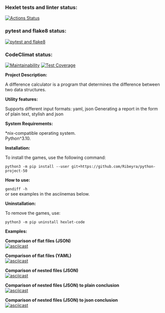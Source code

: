 ### Hexlet tests and linter status:
[![Actions Status](https://github.com/Ribeyra/python-project-50/actions/workflows/hexlet-check.yml/badge.svg)](https://github.com/Ribeyra/python-project-50/actions)

### pytest and flake8 status:
[![pytest and flake8](https://github.com/Ribeyra/python-project-50/actions/workflows/run-pytest-and-flake8.yml/badge.svg)](https://github.com/Ribeyra/python-project-50/actions/workflows/run-pytest-and-flake8.yml)

### CodeClimat status:
[![Maintainability](https://api.codeclimate.com/v1/badges/bfc50823d0e3fb06d1ad/maintainability)](https://codeclimate.com/github/Ribeyra/python-project-50/maintainability)
[![Test Coverage](https://api.codeclimate.com/v1/badges/bfc50823d0e3fb06d1ad/test_coverage)](https://codeclimate.com/github/Ribeyra/python-project-50/test_coverage)


**Project Description:**  

A difference calculator is a program that determines the difference between two data structures.

**Utility features:**

Supports different input formats: yaml, json
Generating a report in the form of plain text, stylish and json 

**System Requirements:**  

*nix-compatible operating system.  
Python^3.10.  

**Installation:**  

To install the games, use the following command:  

```python3 -m pip install --user git+https://github.com/Ribeyra/python-project-50```  

**How to use:**  

```gendiff -h```  
or see examples in the asciinemas below.  

**Uninstallation:**  

To remove the games, use:  

```python3 -m pip uninstall hexlet-code```  

**Examples:**  

**Comparison of flat files (JSON)**  
[![asciicast](https://asciinema.org/a/6uGQjczkHGk2xdCxMUpFXxHGr.svg)](https://asciinema.org/a/6uGQjczkHGk2xdCxMUpFXxHGr)

**Comparison of flat files (YAML)**  
[![asciicast](https://asciinema.org/a/IHAw1ZyCE9Pm2SlBPR8mfwVVP.svg)](https://asciinema.org/a/IHAw1ZyCE9Pm2SlBPR8mfwVVP)

**Comparison of nested files (JSON)**  
[![asciicast](https://asciinema.org/a/ZPDz4G5og6Jw0TW0idFU3wEiH.svg)](https://asciinema.org/a/ZPDz4G5og6Jw0TW0idFU3wEiH)

**Comparison of nested files (JSON) to plain conclusion**  
[![asciicast](https://asciinema.org/a/I1v71MsNEuonZ6PX1wOZVk1Nq.svg)](https://asciinema.org/a/I1v71MsNEuonZ6PX1wOZVk1Nq)

**Comparison of nested files (JSON) to json conclusion**  
[![asciicast](https://asciinema.org/a/ZzQkFIjtLqpkyu8PhwJaLgi4x.svg)](https://asciinema.org/a/ZzQkFIjtLqpkyu8PhwJaLgi4x)